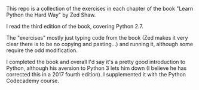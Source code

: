 This repo is a collection of the exercises in each chapter of the book "Learn Python the Hard Way" by Zed Shaw.

I read the third edition of the book, covering Python 2.7.

The "exercises" mostly just typing code from the book (Zed makes it very clear there is to be no copying and pasting...) and running it, although some require the odd modification.

I completed the book and overall I'd say it's a pretty good introduction to Python, although his aversion to Python 3 lets him down (I believe he has corrected this in a 2017 fourth edition). I supplemented it with the Python Codecademy course.
